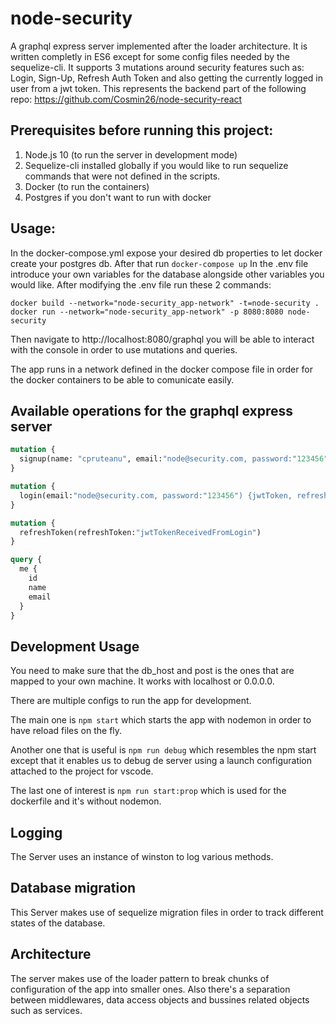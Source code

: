 # node-security
A graphql express server implemented after the loader architecture. It is written completly in ES6 except for some config files needed by the sequelize-cli. It supports 3 mutations around security features such as: Login, Sign-Up, Refresh Auth Token and also getting the currently logged in user from a jwt token. This represents the backend part of the following repo:
https://github.com/Cosmin26/node-security-react

## Prerequisites before running this project:
1. Node.js 10 (to run the server in development mode)
2. Sequelize-cli installed globally if you would like to run sequelize commands that were not defined in the scripts.
3. Docker (to run the containers)
4. Postgres if you don't want to run with docker

## Usage:
In the docker-compose.yml expose your desired db properties to let docker create your postgres db. After that run ```docker-compose up```
In the .env file introduce your own variables for the database alongside other variables you would like. After modifying the .env file run these 2 commands:
```
docker build --network="node-security_app-network" -t=node-security .
docker run --network="node-security_app-network" -p 8080:8080 node-security
```

Then navigate to http://localhost:8080/graphql you will be able to interact with the console in order to use mutations and queries.

The app runs in a network defined in the docker compose file in order for the docker containers to be able to comunicate easily.

## Available operations for the graphql express server

```graphql
mutation {
  signup(name: "cpruteanu", email:"node@security.com, password:"123456")
}

mutation {
  login(email:"node@security.com, password:"123456") {jwtToken, refreshToken}
}

mutation {
  refreshToken(refreshToken:"jwtTokenReceivedFromLogin")
}

query {
  me {
    id
    name
    email
  }
}
```

## Development Usage
You need to make sure that the db_host and post is the ones that are mapped to your own machine. It works with localhost or 0.0.0.0.

There are multiple configs to run the app for development. 

The main one is ```npm start``` which starts the app with nodemon in order to have reload files on the fly.

Another one that is useful is ```npm run debug``` which resembles the npm start except that it enables us to debug de server using a launch configuration attached to the project for vscode.

The last one of interest is ```npm run start:prop``` which is used for the dockerfile and it's without nodemon.

## Logging
The Server uses an instance of winston to log various methods.

## Database migration
This Server makes use of sequelize migration files in order to track different states of the database.

## Architecture
The server makes use of the loader pattern to break chunks of configuration of the app into smaller ones. Also there's a separation between middlewares, data access objects and bussines related objects such as services.
